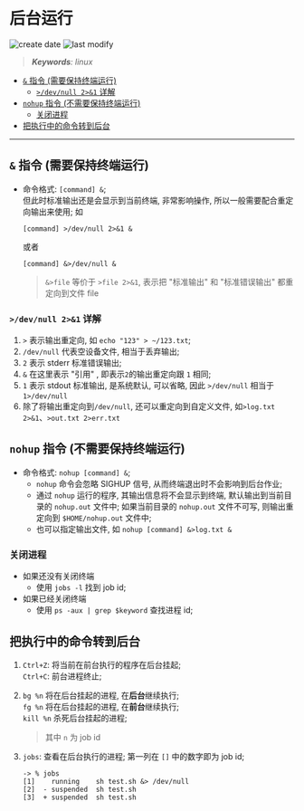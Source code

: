 后台运行
===
<!--START_SECTION:badge-->

![create date](https://img.shields.io/static/v1?label=create%20date&message=2022-06-xx&label_color=gray&color=lightsteelblue&style=flat-square)
![last modify](https://img.shields.io/static/v1?label=last%20modify&message=2025-08-03%2022%3A42%3A16&label_color=gray&color=thistle&style=flat-square)

<!--END_SECTION:badge-->
<!--info
top: false
draft: false
hidden: false
level: 0
tag: [linux]
-->

> ***Keywords**: linux*

<!--START_SECTION:paper_title-->
<!--END_SECTION:paper_title-->

<!--START_SECTION:toc-->
- [`&` 指令 (需要保持终端运行) ](#-指令需要保持终端运行)
    - [`>/dev/null 2>&1` 详解](#devnull-21-详解)
- [`nohup` 指令 (不需要保持终端运行) ](#nohup-指令不需要保持终端运行)
    - [关闭进程](#关闭进程)
- [把执行中的命令转到后台](#把执行中的命令转到后台)
<!--END_SECTION:toc-->

---

## `&` 指令 (需要保持终端运行)

- 命令格式: `[command] &`; <br/>
    但此时标准输出还是会显示到当前终端, 非常影响操作, 所以一般需要配合重定向输出来使用; 如<br/>

    ```shell
    [command] >/dev/null 2>&1 &
    ```

    或者

    ```shell
    [command] &>/dev/null &
    ```

    > `&>file` 等价于 `>file 2>&1`, 表示把 "标准输出" 和 "标准错误输出" 都重定向到文件 file


### `>/dev/null 2>&1` 详解
1. `>` 表示输出重定向, 如 `echo "123" > ~/123.txt`;
1. `/dev/null` 代表空设备文件, 相当于丢弃输出;
1. `2` 表示 stderr 标准错误输出;
1. `&` 在这里表示 "引用" , 即表示`2`的输出重定向跟 `1` 相同;
1. `1` 表示 stdout 标准输出, 是系统默认, 可以省略, 因此 `>/dev/null` 相当于 `1>/dev/null`
1. 除了将输出重定向到`/dev/null`, 还可以重定向到自定义文件, 如`>log.txt 2>&1`、`>out.txt 2>err.txt`

## `nohup` 指令 (不需要保持终端运行)
- 命令格式: `nohup [command] &`;
    - `nohup` 命令会忽略 SIGHUP 信号, 从而终端退出时不会影响到后台作业;
    - 通过 `nohup` 运行的程序, 其输出信息将不会显示到终端, 默认输出到当前目录的 `nohup.out` 文件中; 如果当前目录的 `nohup.out` 文件不可写, 则输出重定向到 `$HOME/nohup.out` 文件中;
    - 也可以指定输出文件, 如 `nohup [command] &>log.txt &`

### 关闭进程
- 如果还没有关闭终端
    - 使用 `jobs -l` 找到 job id;
- 如果已经关闭终端
    - 使用 `ps -aux | grep $keyword` 查找进程 id;


## 把执行中的命令转到后台
1. `Ctrl+Z`: 将当前在前台执行的程序在后台挂起; <br/>
    `Ctrl+C`: 前台进程终止;
1. `bg %n` 将在后台挂起的进程, 在**后台**继续执行; <br/>
    `fg %n` 将在后台挂起的进程, 在**前台**继续执行; <br/>
    `kill %n` 杀死后台挂起的进程;
    > 其中 `n` 为 job id
1. `jobs`: 查看在后台执行的进程; 第一列在 `[]` 中的数字即为 job id;

    ``` shell
    -> % jobs
    [1]    running    sh test.sh &> /dev/null
    [2]  - suspended  sh test.sh
    [3]  + suspended  sh test.sh
    ```
